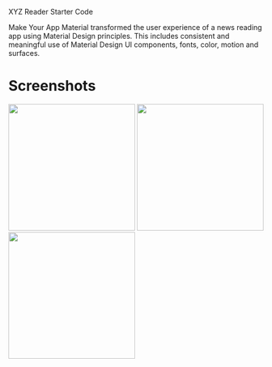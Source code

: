 XYZ Reader Starter Code

Make Your App Material transformed the user experience of a news reading app using Material Design principles. This includes consistent and meaningful use of Material Design UI components, fonts, color, motion and surfaces.

# Screenshots
<img src="https://i.imgur.com/Re09igz.jpg" width="250">  <img src="https://i.imgur.com/SH5xewP.jpg" width="250">   <img src="https://i.imgur.com/HexnE1r.jpgg" width="250"> 
